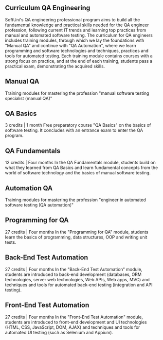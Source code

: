 Curriculum
QA Engineering
----------------------------------------------------------------------------------------
SoftUni's QA engineering professional program aims to build all the fundamental knowledge and practical skills needed for the QA engineer profession, following current IT trends and learning top practices from manual and automated software testing. The curriculum for QA engineers includes training modules, through which we lay the foundations with "Manual QA" and continue with "QA Automation", where we learn programming and software technologies and techniques, practices and tools for automated testing. Each training module contains courses with a strong focus on practice, and at the end of each training, students pass a practical exam, demonstrating the acquired skills.


Manual QA
---------
Training modules for mastering the profession "manual software testing specialist (manual QA)"

QA Basics
---
3 credits | 1 month
Free preparatory course "QA Basics" on the basics of software testing. It concludes with an entrance exam to enter the QA program.

QA Fundamentals
---
12 credits | Four months
In the QA Fundamentals module, students build on what they learned from QA Basics and learn fundamental concepts from the world of software technology and the basics of manual software testing.


Automation QA
-------------
Training modules for mastering the profession "engineer in automated software testing (QA automation)"

Programming for QA
---
27 credits | Four months
In the "Programming for QA" module, students learn the basics of programming, data structures, OOP and writing unit tests.

Back-End Test Automation
---
27 credits | Four months
In the "Back-End Test Automation" module, students are introduced to back-end development (databases, ORM technologies, server web technologies, Web APIs, Web apps, MVC) and techniques and tools for automated back-end testing (integration and API testing).

Front-End Test Automation
---
27 credits | Four months
In the "Front-End Test Automation" module, students are introduced to front-end development and UI technologies (HTML, CSS, JavaScript, DOM, AJAX) and techniques and tools for automated UI testing (such as Selenium and Appium).


